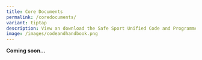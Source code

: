 ```yaml
---
title: Core Documents
permalink: /coredocuments/
variant: tiptap
description: View an download the Safe Sport Unified Code and Programme Handbook
image: /images/codeandhandbook.png
---
```

**Coming soon...**